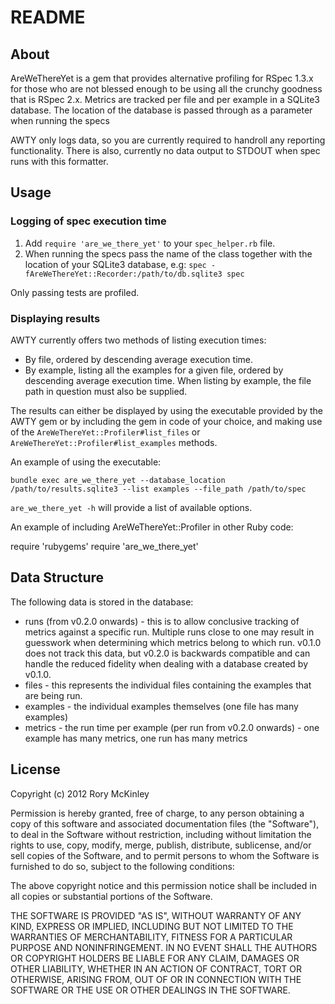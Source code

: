 # README

## About

AreWeThereYet is a gem that provides alternative profiling for RSpec 1.3.x for those who are not blessed enough to be using all the
crunchy goodness that is RSpec 2.x.  Metrics are tracked per file and per example in a SQLite3 database. The location of the 
database is passed through as a parameter when running the specs

AWTY only logs data, so you are currently required to handroll any reporting functionality. There is also, currently no data output
to STDOUT when spec runs with this formatter.

## Usage

### Logging of spec execution time

1. Add `require 'are_we_there_yet'` to your `spec_helper.rb` file.
2. When running the specs pass the name of the class together with the location of your SQLite3 database, e.g:
  `spec -fAreWeThereYet::Recorder:/path/to/db.sqlite3 spec`

Only passing tests are profiled.

### Displaying results

AWTY currently offers two methods of listing execution times:

- By file, ordered by descending average execution time.
- By example, listing all the examples for a given file, ordered by descending average execution time. When listing by example, the 
file path in question must also be supplied.

The results can either be displayed by using the executable provided by the AWTY gem or by including the gem in code of your choice, 
and making use of the `AreWeThereYet::Profiler#list_files` or `AreWeThereYet::Profiler#list_examples` methods.

An example of using the executable:

`bundle exec are_we_there_yet --database_location /path/to/results.sqlite3 --list examples --file_path /path/to/spec`

`are_we_there_yet -h` will provide a list of available options.

An example of including AreWeThereYet::Profiler in other Ruby code:

  require 'rubygems'
  require 'are_we_there_yet'

## Data Structure

The following data is stored in the database:

- runs (from v0.2.0 onwards) - this is to allow conclusive tracking of metrics against a specific run. Multiple runs close to one 
may result in guesswork when determining which metrics belong to which run. v0.1.0 does not track this data, but v0.2.0 is backwards 
compatible and can handle the reduced fidelity when dealing with a database created by v0.1.0.
- files - this represents the individual files containing the examples that are being run.
- examples - the individual examples themselves (one file has many examples)
- metrics - the run time per example (per run from v0.2.0 onwards) - one example has many metrics, one run has many metrics

## License

Copyright (c) 2012 Rory McKinley

Permission is hereby granted, free of charge, to any person obtaining
a copy of this software and associated documentation files (the
"Software"), to deal in the Software without restriction, including
without limitation the rights to use, copy, modify, merge, publish,
distribute, sublicense, and/or sell copies of the Software, and to
permit persons to whom the Software is furnished to do so, subject to
the following conditions:

The above copyright notice and this permission notice shall be
included in all copies or substantial portions of the Software.

THE SOFTWARE IS PROVIDED "AS IS", WITHOUT WARRANTY OF ANY KIND,
EXPRESS OR IMPLIED, INCLUDING BUT NOT LIMITED TO THE WARRANTIES OF
MERCHANTABILITY, FITNESS FOR A PARTICULAR PURPOSE AND
NONINFRINGEMENT. IN NO EVENT SHALL THE AUTHORS OR COPYRIGHT HOLDERS BE
LIABLE FOR ANY CLAIM, DAMAGES OR OTHER LIABILITY, WHETHER IN AN ACTION
OF CONTRACT, TORT OR OTHERWISE, ARISING FROM, OUT OF OR IN CONNECTION
WITH THE SOFTWARE OR THE USE OR OTHER DEALINGS IN THE SOFTWARE.
